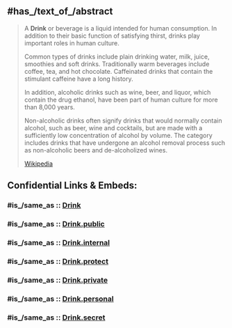 ﻿---
aliases:
- beverage
---

## #has_/text_of_/abstract 

> A **Drink** or beverage is a liquid intended for human consumption. 
> In addition to their basic function of satisfying thirst, drinks play important roles in human culture. 
> 
> Common types of drinks include plain drinking water, milk, juice, smoothies and soft drinks. 
> Traditionally warm beverages include coffee, tea, and hot chocolate. 
> Caffeinated drinks that contain the stimulant caffeine have a long history.
>
> In addition, alcoholic drinks such as wine, beer, and liquor, which contain the drug ethanol,
>  have been part of human culture for more than 8,000 years. 
>  
>  Non-alcoholic drinks often signify drinks that would normally contain alcohol, such as beer, wine and cocktails, but are made with a sufficiently low concentration of alcohol by volume. The category includes drinks that have undergone an alcohol removal process such as non-alcoholic beers and de-alcoholized wines.
>
> [Wikipedia](https://en.wikipedia.org/wiki/Drink) 


## Confidential Links & Embeds: 

### #is_/same_as :: [Drink](/_Standards/Society/Economics/Home_Economics/Cooking/Food/Drink.md) 

### #is_/same_as :: [Drink.public](/_public/Society/Economics/Home_Economics/Cooking/Food/Drink.public.md) 

### #is_/same_as :: [Drink.internal](/_internal/Society/Economics/Home_Economics/Cooking/Food/Drink.internal.md) 

### #is_/same_as :: [Drink.protect](/_protect/Society/Economics/Home_Economics/Cooking/Food/Drink.protect.md) 

### #is_/same_as :: [Drink.private](/_private/Society/Economics/Home_Economics/Cooking/Food/Drink.private.md) 

### #is_/same_as :: [Drink.personal](/_personal/Society/Economics/Home_Economics/Cooking/Food/Drink.personal.md) 

### #is_/same_as :: [Drink.secret](/_secret/Society/Economics/Home_Economics/Cooking/Food/Drink.secret.md)

